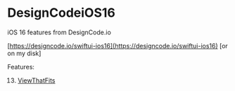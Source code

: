 # DesignCodeiOS16
iOS 16 features from DesignCode.io

[https://designcode.io/swiftui-ios16](https://designcode.io/swiftui-ios16)
[or on my disk]

Features:

13. [ViewThatFits](https://github.com/alexbreamdev/DesignCodeiOS16/blob/main/ViewThatFits.md)

